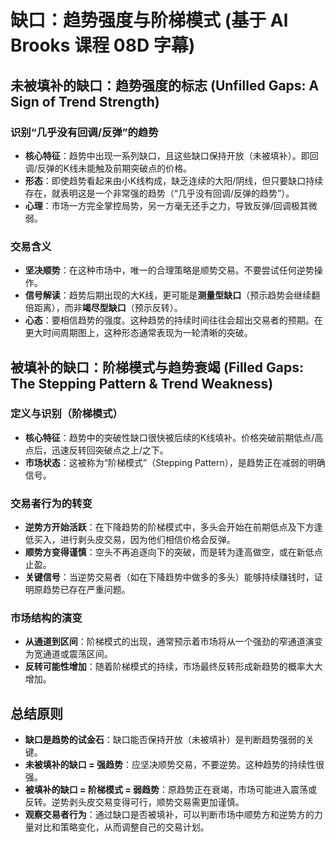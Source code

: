 # 缺口：趋势强度与阶梯模式 (基于 Al Brooks 课程 08D 字幕)

## 未被填补的缺口：趋势强度的标志 (Unfilled Gaps: A Sign of Trend Strength)

### 识别“几乎没有回调/反弹”的趋势
-   **核心特征**：趋势中出现一系列缺口，且这些缺口保持开放（未被填补）。即回调/反弹的K线未能触及前期突破点的价格。
-   **形态**：即使趋势看起来由小K线构成，缺乏连续的大阳/阴线，但只要缺口持续存在，就表明这是一个非常强的趋势（“几乎没有回调/反弹的趋势”）。
-   **心理**：市场一方完全掌控局势，另一方毫无还手之力，导致反弹/回调极其微弱。

### 交易含义
-   **坚决顺势**：在这种市场中，唯一的合理策略是顺势交易。不要尝试任何逆势操作。
-   **信号解读**：趋势后期出现的大K线，更可能是**测量型缺口**（预示趋势会继续翻倍距离），而非**竭尽型缺口**（预示反转）。
-   **心态**：要相信趋势的强度。这种趋势的持续时间往往会超出交易者的预期。在更大时间周期图上，这种形态通常表现为一轮清晰的突破。

## 被填补的缺口：阶梯模式与趋势衰竭 (Filled Gaps: The Stepping Pattern & Trend Weakness)

### 定义与识别（阶梯模式）
-   **核心特征**：趋势中的突破性缺口很快被后续的K线填补。价格突破前期低点/高点后，迅速反转回突破点之上/之下。
-   **市场状态**：这被称为“阶梯模式”（Stepping Pattern），是趋势正在减弱的明确信号。

### 交易者行为的转变
-   **逆势方开始活跃**：在下降趋势的阶梯模式中，多头会开始在前期低点及下方逢低买入，进行剥头皮交易，因为他们相信价格会反弹。
-   **顺势方变得谨慎**：空头不再追逐向下的突破，而是转为逢高做空，或在新低点止盈。
-   **关键信号**：当逆势交易者（如在下降趋势中做多的多头）能够持续赚钱时，证明原趋势已存在严重问题。

### 市场结构的演变
-   **从通道到区间**：阶梯模式的出现，通常预示着市场将从一个强劲的窄通道演变为宽通道或震荡区间。
-   **反转可能性增加**：随着阶梯模式的持续，市场最终反转形成新趋势的概率大大增加。

## 总结原则
-   **缺口是趋势的试金石**：缺口能否保持开放（未被填补）是判断趋势强弱的关键。
-   **未被填补的缺口 = 强趋势**：应坚决顺势交易，不要逆势。这种趋势的持续性很强。
-   **被填补的缺口 = 阶梯模式 = 弱趋势**：原趋势正在衰竭，市场可能进入震荡或反转。逆势剥头皮交易变得可行，顺势交易需更加谨慎。
-   **观察交易者行为**：通过缺口是否被填补，可以判断市场中顺势方和逆势方的力量对比和策略变化，从而调整自己的交易计划。